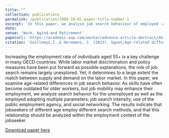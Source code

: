 ```yaml
---
title: ""
collection: publications
permalink: /publication/2009-10-01-paper-title-number-1
excerpt: 'In this paper, we analyse job search behaviour of employed -and unemployed jobseekers aged 55+'
date: 
venue: 'Work, Agind and Retirement'
paperurl: 'https://academic.oup.com/workar/advance-article-abstract/doi/10.1093/workar/waad003/7111436?redirectedFrom=fulltext&login=false'
citation: 'Guillemyn,I.,& Horemans, J. (2023). &quot;Age-related differences in job search behaviour: Do older jobseekers need a larger social network?.&quot; <i>Work, Aging and Retirement</i>.Issue forthcoming.'
---
```

Increasing the employment rate of individuals aged 55+ is a key challenge in many OECD countries. While labor market discrimination and policy measures have been put forward as possible explanations, the role of job search remains largely unexplored. Yet, it determines to a large extent the match between supply and demand on the labor market. In this paper, we examine age-related differences in job search behavior. As skills have often become outdated for older workers, but job mobility may enhance their employment, we analyze search behavior for the unemployed as well as the employed adopting multiple parameters: job search intensity, use of the public employment agency, and social networking. The results indicate that jobseekers of different age employ different search methods, and that this relationship should be analyzed within the employment context of the jobseeker

[Download paper here](https://academic.oup.com/workar/advance-article-abstract/doi/10.1093/workar/waad003/7111436?redirectedFrom=fulltext&login=false)
